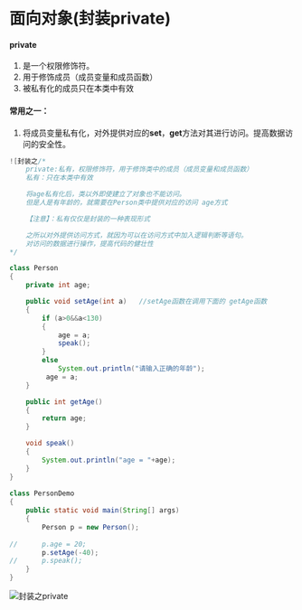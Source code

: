 # 面向对象(封装private)

#### private

1. 是一个权限修饰符。
2. 用于修饰成员（成员变量和成员函数）
3. 被私有化的成员只在本类中有效

#### 常用之一：

1. 将成员变量私有化，对外提供对应的**set**，**get**方法对其进行访问。提高数据访问的安全性。

```java
![封装之/*
	private:私有，权限修饰符，用于修饰类中的成员（成员变量和成员函数）
	私有：只在本类中有效

	将age私有化后，类以外即使建立了对象也不能访问。
	但是人是有年龄的，就需要在Person类中提供对应的访问 age方式

	【注意】：私有仅仅是封装的一种表现形式

	之所以对外提供访问方式，就因为可以在访问方式中加入逻辑判断等语句。
	对访问的数据进行操作，提高代码的健壮性
*/

class Person
{
	private int age;

	public void setAge(int a)   //setAge函数在调用下面的 getAge函数
	{
		if (a>0&&a<130)
		{
			age = a;
			speak();
		}
		else
			System.out.println("请输入正确的年龄");
		 age = a;
	}

	public int getAge()
	{
		return age;
	}

	void speak()
	{
		System.out.println("age = "+age);
	}
}
 
class PersonDemo 
{
	public static void main(String[] args) 
	{
		Person p = new Person();
		 
//		p.age = 20;
		p.setAge(-40);
//      p.speak();
	}
}
```



![封装之private](https://i.niupic.com/images/2020/11/06/8XnE.jpg)



















